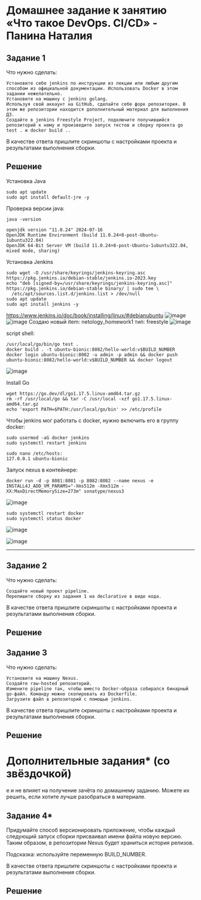 # Домашнее задание к занятию «Что такое DevOps. СI/СD» - Панина Наталия

## Задание 1

Что нужно сделать:

    Установите себе jenkins по инструкции из лекции или любым другим способом из официальной документации. Использовать Docker в этом задании нежелательно.
    Установите на машину с jenkins golang.
    Используя свой аккаунт на GitHub, сделайте себе форк репозитория. В этом же репозитории находится дополнительный материал для выполнения ДЗ.
    Создайте в jenkins Freestyle Project, подключите получившийся репозиторий к нему и произведите запуск тестов и сборку проекта go test . и docker build ..

В качестве ответа пришлите скриншоты с настройками проекта и результатами выполнения сборки.
## Решение
Установка Java
```
sudo apt update
sudo apt install default-jre -y
```  
Проверка версии java:
```
java -version

openjdk version "11.0.24" 2024-07-16  
OpenJDK Runtime Environment (build 11.0.24+8-post-Ubuntu-1ubuntu322.04)  
OpenJDK 64-Bit Server VM (build 11.0.24+8-post-Ubuntu-1ubuntu322.04, mixed mode, sharing)  
```

Установка Jenkins
```
sudo wget -O /usr/share/keyrings/jenkins-keyring.asc https://pkg.jenkins.io/debian-stable/jenkins.io-2023.key
echo "deb [signed-by=/usr/share/keyrings/jenkins-keyring.asc]" https://pkg.jenkins.io/debian-stable binary/ | sudo tee \
  /etc/apt/sources.list.d/jenkins.list > /dev/null
sudo apt update
sudo apt install jenkins -y

```
https://www.jenkins.io/doc/book/installing/linux/#debianubuntu
![image](https://github.com/user-attachments/assets/500cc0c4-3efe-464c-857c-0c12688934b2)
![image](https://github.com/user-attachments/assets/7a940722-4f10-4782-9eef-141cacf7b2a6)
Создаю новый item: netology_homework1 тип: freestyle
![image](https://github.com/user-attachments/assets/5241b761-500f-4fe5-8d8a-274b7b9b505d)

script shell:
```
/usr/local/go/bin/go test .
docker build . -t ubuntu-bionic:8082/hello-world:v$BUILD_NUMBER
docker login ubuntu-bionic:8082 -u admin -p admin && docker push ubuntu-bionic:8082/hello-world:v$BUILD_NUMBER && docker logout
```

![image](https://github.com/user-attachments/assets/91071c86-2266-4f1e-8aa5-688cc5eeb435)

Install Go
```
wget https://go.dev/dl/go1.17.5.linux-amd64.tar.gz
rm -rf /usr/local/go && tar -C /usr/local -xzf go1.17.5.linux-amd64.tar.gz
echo 'export PATH=$PATH:/usr/local/go/bin' >> /etc/profile
```
Чтобы jenkins мог работать с docker, нужно включить его в группу docker:
```
sudo usermod -aG docker jenkins
sudo systemctl restart jenkins
```

```
sudo nano /etc/hosts:
127.0.0.1 ubuntu-bionic
```
Запуск nexus в контейнере:
```
docker run -d -p 8081:8081 -p 8082:8082 --name nexus -e INSTALL4J_ADD_VM_PARAMS="-Xms512m -Xmx512m -XX:MaxDirectMemorySize=273m" sonatype/nexus3
```

![image](https://github.com/user-attachments/assets/f1ed3dc0-8101-41f9-bfc9-ee1a97332711)

```
sudo systemctl restart docker
sudo systemctl status docker
```

![image](https://github.com/user-attachments/assets/fd127953-0e53-42ca-99ae-9b1f5a7cbbc2)


![image](https://github.com/user-attachments/assets/35487338-569b-4a1e-a5ab-5ce523a6e769)

---
## Задание 2

Что нужно сделать:

    Создайте новый проект pipeline.
    Перепишите сборку из задания 1 на declarative в виде кода.

В качестве ответа пришлите скриншоты с настройками проекта и результатами выполнения сборки.
## Решение

## Задание 3

Что нужно сделать:

    Установите на машину Nexus.
    Создайте raw-hosted репозиторий.
    Измените pipeline так, чтобы вместо Docker-образа собирался бинарный go-файл. Команду можно скопировать из Dockerfile.
    Загрузите файл в репозиторий с помощью jenkins.

В качестве ответа пришлите скриншоты с настройками проекта и результатами выполнения сборки.
## Решение


# Дополнительные задания* (со звёздочкой)
е и не влияет на получение зачёта по домашнему заданию. Можете их решить, если хотите лучше разобраться в материале.
## Задание 4*

Придумайте способ версионировать приложение, чтобы каждый следующий запуск сборки присваивал имени файла новую версию. Таким образом, в репозитории Nexus будет храниться история релизов.

Подсказка: используйте переменную BUILD_NUMBER.

В качестве ответа пришлите скриншоты с настройками проекта и результатами выполнения сборки.
## Решение


